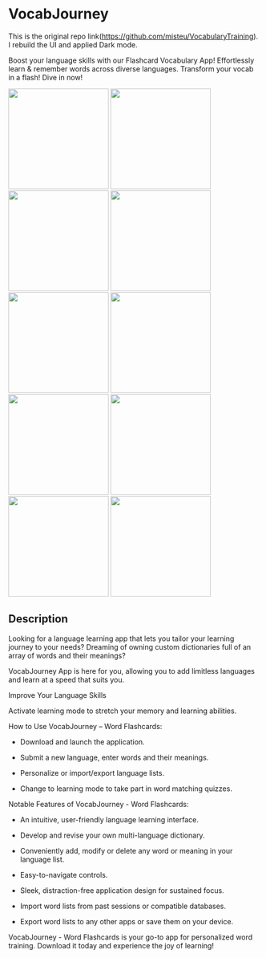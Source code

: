 # VocabJourney

This is the original repo link(https://github.com/misteu/VocabularyTraining). I rebuild the UI and applied Dark mode. 

Boost your language skills with our Flashcard Vocabulary App!  Effortlessly learn & remember words across diverse languages. Transform your vocab in a flash! Dive in now!

<img src=https://github.com/salehmasum/VocabularyApp/assets/3840939/6c9a15f8-d5ff-41fc-b0ad-c49de720e1a1 width=200>
<img src=https://github.com/salehmasum/VocabularyApp/assets/3840939/dba38147-b077-4566-9183-871ad4ef5488 width=200>
<img src=https://github.com/salehmasum/VocabularyApp/assets/3840939/defdda41-c8d9-494c-9458-d8138a61e24c width=200>
<img src=https://github.com/salehmasum/VocabularyApp/assets/3840939/630e11d9-1b56-45bb-9e89-b9b97dbb9064 width=200>
<img src=https://github.com/salehmasum/VocabularyApp/assets/3840939/f64369d6-f6c6-468f-8e4e-01eeca8905a8 width=200>
<img src=https://github.com/salehmasum/VocabularyApp/assets/3840939/a3484ca8-0e17-4cbf-9ec1-e2514e2a7ed0 width=200>

<img src=https://github.com/salehmasum/VocabularyApp/assets/3840939/3eabb0f6-d789-4600-80b3-4a028d8268de width=200>
<img src=https://github.com/salehmasum/VocabularyApp/assets/3840939/21042e52-1848-480d-825a-c838b7904a8f width=200>
<img src=https://github.com/salehmasum/VocabularyApp/assets/3840939/7d699a81-2ac1-48a2-9d47-214a43ef35a1 width=200>
<img src=https://github.com/salehmasum/VocabularyApp/assets/3840939/d34f9775-cb7d-489f-820e-c28903aa3f93 width=200>


## Description

Looking for a language learning app that lets you tailor your learning journey to your needs? Dreaming of owning custom dictionaries full of an array of words and their meanings? 

VocabJourney App is here for you, allowing you to add limitless languages and learn at a speed that suits you.

Improve Your Language Skills

Activate learning mode to stretch your memory and learning abilities. 

How to Use VocabJourney – Word Flashcards:

* Download and launch the application.

* Submit a new language, enter words and their meanings.

* Personalize or import/export language lists.

* Change to learning mode to take part in word matching quizzes.

Notable Features of VocabJourney - Word Flashcards:

* An intuitive, user-friendly language learning interface.

* Develop and revise your own multi-language dictionary.

* Conveniently add, modify or delete any word or meaning in your language list.

* Easy-to-navigate controls.

* Sleek, distraction-free application design for sustained focus.

* Import word lists from past sessions or compatible databases.

* Export word lists to any other apps or save them on your device.

VocabJourney - Word Flashcards is your go-to app for personalized word training. Download it today and experience the joy of learning!




 





